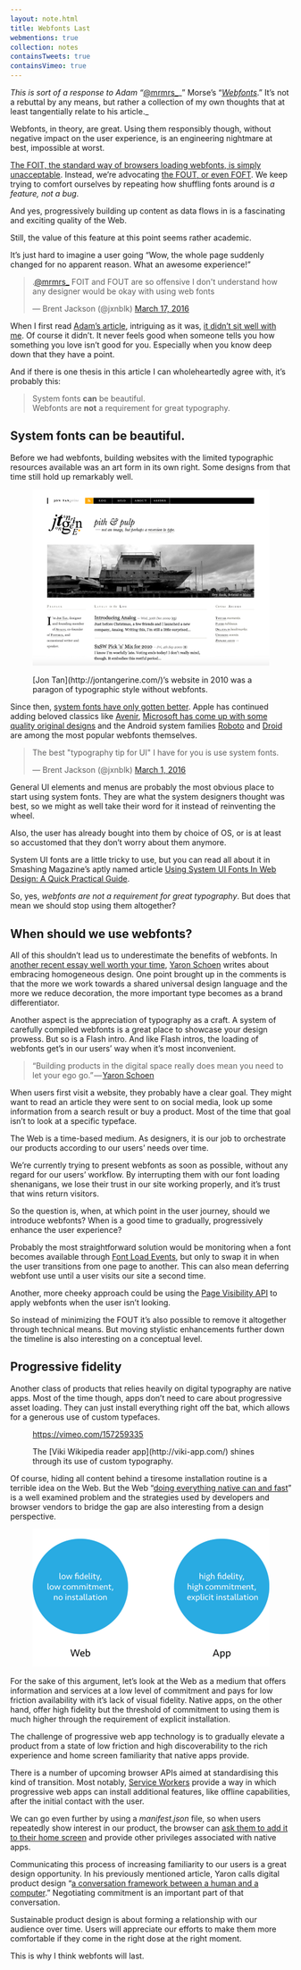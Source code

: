 ```yaml
---
layout: note.html
title: Webfonts Last
webmentions: true
collection: notes
containsTweets: true
containsVimeo: true
---
```


_This is sort of a response to Adam “_[@mrmrs_](https://twitter.com/mrmrs_)_” Morse’s “_[_Webfonts_](http://mrmrs.io/writing/2016/03/17/webfonts/)_.” It’s not a rebuttal by any means, but rather a collection of my own thoughts that at least tangentially relate to his article._

Webfonts, in theory, are great. Using them responsibly though, without negative impact on the user experience, is an engineering nightmare at best, impossible at worst.

[The FOIT, the standard way of browsers loading webfonts, is simply unacceptable](https://www.filamentgroup.com/lab/font-events.html). Instead, we’re advocating [the FOUT, or even FOFT](http://www.zachleat.com/web/critical-webfonts/). We keep trying to comfort ourselves by repeating how shuffling fonts around is _a feature, not a bug_.

And yes, progressively building up content as data flows in is a fascinating and exciting quality of the Web.

Still, the value of this feature at this point seems rather academic.

It’s just hard to imagine a user going “Wow, the whole page suddenly changed for no apparent reason. What an awesome experience!”

<div>
<blockquote class="twitter-tweet" data-lang="en"><p lang="en" dir="ltr">.<a href="https://twitter.com/mrmrs_">@mrmrs_</a> FOIT and FOUT are so offensive I don&#39;t understand how any designer would be okay with using web fonts</p>&mdash; Brent Jackson (@jxnblk) <a href="https://twitter.com/jxnblk/status/710456292436025345">March 17, 2016</a></blockquote>
<script async src="//platform.twitter.com/widgets.js" charset="utf-8"></script>
</div>

When I first read [Adam’s article](http://mrmrs.io/writing/2016/03/17/webfonts/), intriguing as it was, [it didn’t sit well with me](https://twitter.com/fredericmarx/status/710480904255315968). Of course it didn’t. It never feels good when someone tells you how something you love isn’t good for you. Especially when you know deep down that they have a point.

And if there is one thesis in this article I can wholeheartedly agree with, it’s probably this:

> System fonts **can** be beautiful.  
> Webfonts are **not** a requirement for great typography.

## System fonts can be beautiful.

Before we had webfonts, building websites with the limited typographic resources available was an art form in its own right. Some designs from that time still hold up remarkably well.

<figure>

![](images/jon-tan.png)

<figcaption class="imageCaption">[Jon Tan](http://jontangerine.com/)’s website in 2010 was a paragon of typographic style without webfonts.</figcaption>

</figure>

Since then, [system fonts have only gotten better](http://practicaltypography.com/system-fonts.html). Apple has continued adding beloved classics like [Avenir](https://en.wikipedia.org/wiki/Avenir_%28typeface%29), [Microsoft has come up with some quality original designs](http://typographica.org/on-typography/microsofts-cleartype-font-collection-a-fair-and-balanced-review/) and the Android system families [Roboto](https://en.wikipedia.org/wiki/Roboto) and [Droid](https://en.wikipedia.org/wiki/Droid_fonts) are among the most popular webfonts themselves.

<div>
<blockquote class="twitter-tweet" data-lang="en"><p lang="en" dir="ltr">The best &quot;typography tip for UI&quot; I have for you is use system fonts.</p>&mdash; Brent Jackson (@jxnblk) <a href="https://twitter.com/jxnblk/status/704755241263173633">March 1, 2016</a></blockquote>
</div>

General UI elements and menus are probably the most obvious place to start using system fonts. They are what the system designers thought was best, so we might as well take their word for it instead of reinventing the wheel.

Also, the user has already bought into them by choice of OS, or is at least so accustomed that they don’t worry about them anymore.

System UI fonts are a little tricky to use, but you can read all about it in Smashing Magazine’s aptly named article [Using System UI Fonts In Web Design: A Quick Practical Guide](https://www.smashingmagazine.com/2015/11/using-system-ui-fonts-practical-guide/ "Read 'Using System UI Fonts In Web Design: A Quick Practical Guide'").

So, yes, _webfonts are not a requirement for great typography_. But does that mean we should stop using them altogether?

## When should we use webfonts?

All of this shouldn’t lead us to underestimate the benefits of webfonts. In [another recent essay well worth your time](https://medium.com/@yarcom/in-defense-of-homogeneous-design-b27f79f4bb87#.jcc9ui9p1), [Yaron Schoen](https://twitter.com/Yarcom) writes about embracing homogeneous design. One point brought up in the comments is that the more we work towards a shared universal design language and the more we reduce decoration, the more important type becomes as a brand differentiator.

Another aspect is the appreciation of typography as a craft. A system of carefully compiled webfonts is a great place to showcase your design prowess. But so is a Flash intro. And like Flash intros, the loading of webfonts get’s in our users’ way when it’s most inconvenient.

> “Building products in the digital space really does mean you need to let your ego go.” — [Yaron Schoen](https://medium.com/@yarcom/in-defense-of-homogeneous-design-b27f79f4bb87#.qy01pplsi)

When users first visit a website, they probably have a clear goal. They might want to read an article they were sent to on social media, look up some information from a search result or buy a product. Most of the time that goal isn’t to look at a specific typeface.

The Web is a time-based medium. As designers, it is our job to orchestrate our products according to our users’ needs over time.

We’re currently trying to present webfonts as soon as possible, without any regard for our users’ workflow. By interrupting them with our font loading shenanigans, we lose their trust in our site working properly, and it’s trust that wins return visitors.

So the question is, when, at which point in the user journey, should we introduce webfonts? When is a good time to gradually, progressively enhance the user experience?

Probably the most straightforward solution would be monitoring when a font becomes available through [Font Load Events](https://dev.opera.com/articles/better-font-face/), but only to swap it in when the user transitions from one page to another. This can also mean deferring webfont use until a user visits our site a second time.

Another, more cheeky approach could be using the [Page Visibility API](https://developer.mozilla.org/en-US/docs/Web/API/Page_Visibility_API) to apply webfonts when the user isn’t looking.

So instead of minimizing the FOUT it’s also possible to remove it altogether through technical means. But moving stylistic enhancements further down the timeline is also interesting on a conceptual level.

## Progressive fidelity

Another class of products that relies heavily on digital typography are native apps. Most of the time though, apps don’t need to care about progressive asset loading. They can just install everything right off the bat, which allows for a generous use of custom typefaces.

<figure>

https://vimeo.com/157259335

<figcaption class="imageCaption">The [Viki Wikipedia reader app](http://viki-app.com/) shines through its use of custom typography.</figcaption>

</figure>

Of course, hiding all content behind a tiresome installation routine is a terrible idea on the Web. But the Web “[doing everything native can and fast](https://twitter.com/jaffathecake)” is a well examined problem and the strategies used by developers and browser vendors to bridge the gap are also interesting from a design perspective.

<figure>

![](images/web-vs-app.png)

</figure>

For the sake of this argument, let’s look at the Web as a medium that offers information and services at a low level of commitment and pays for low friction availability with it’s lack of visual fidelity. Native apps, on the other hand, offer high fidelity but the threshold of commitment to using them is much higher through the requirement of explicit installation.

The challenge of progressive web app technology is to gradually elevate a product from a state of low friction and high discoverability to the rich experience and home screen familiarity that native apps provide.

There is a number of upcoming browser APIs aimed at standardising this kind of transition. Most notably, [Service Workers](https://developer.mozilla.org/en-US/docs/Web/API/Service_Worker_API) provide a way in which progressive web apps can install additional features, like offline capabilities, after the initial contact with the user.

We can go even further by using a _manifest.json_ file, so when users repeatedly show interest in our product, the browser can [ask them to add it to their home screen](https://developer.chrome.com/multidevice/android/installtohomescreen) and provide other privileges associated with native apps.

Communicating this process of increasing familiarity to our users is a great design opportunity. In his previously mentioned article, Yaron calls digital product design “[a conversation framework between a human and a computer](https://medium.com/@yarcom/in-defense-of-homogeneous-design-b27f79f4bb87#.amt7re2a6).” Negotiating commitment is an important part of that conversation.

Sustainable product design is about forming a relationship with our audience over time. Users will appreciate our efforts to make them more comfortable if they come in the right dose at the right moment.

This is why I think webfonts will last.
